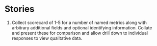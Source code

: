Stories
=======

1. Collect scorecard of 1-5 for a number of named 
metrics along with arbitrary additional fields and optional identifying 
information. Collate and present these for comparison and allow drill down to 
individual responses to view qualitative data. 